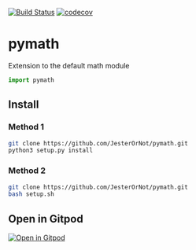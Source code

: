 [![Build Status](https://travis-ci.com/JesterOrNot/pymath.svg?branch=master)](https://travis-ci.com/JesterOrNot/pymath)
[![codecov](https://codecov.io/gh/JesterOrNot/pymath/branch/master/graph/badge.svg)](https://codecov.io/gh/JesterOrNot/pymath)
# pymath
Extension to the default math module
``` python
import pymath
```
## Install
### Method 1
``` bash
git clone https://github.com/JesterOrNot/pymath.git
python3 setup.py install
```
### Method 2
``` bash
git clone https://github.com/JesterOrNot/pymath.git
bash setup.sh
```

## Open in Gitpod
[![Open in Gitpod](https://gitpod.io/button/open-in-gitpod.svg)](https://gitpod.io/#https://github.com/JesterOrNot/pymath)
